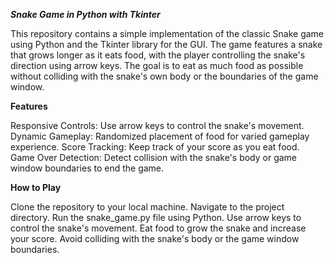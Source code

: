 ***Snake Game in Python with Tkinter***

This repository contains a simple implementation of the classic Snake game using Python and the Tkinter library for the GUI. The game features a snake that grows longer as it eats food, with the player controlling the snake's direction using arrow keys. The goal is to eat as much food as possible without colliding with the snake's own body or the boundaries of the game window.

**Features**

Responsive Controls: Use arrow keys to control the snake's movement.
Dynamic Gameplay: Randomized placement of food for varied gameplay experience.
Score Tracking: Keep track of your score as you eat food.
Game Over Detection: Detect collision with the snake's body or game window boundaries to end the game.

**How to Play**

Clone the repository to your local machine.
Navigate to the project directory.
Run the snake_game.py file using Python.
Use arrow keys to control the snake's movement.
Eat food to grow the snake and increase your score.
Avoid colliding with the snake's body or the game window boundaries.
